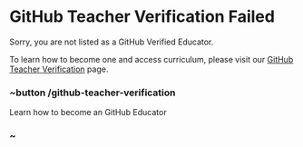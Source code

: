 # GitHub Teacher Verification Failed

Sorry, you are not listed as a GitHub Verified Educator.

To learn how to become one and access curriculum, please visit our [GitHub Teacher Verification](/github-teacher-verification) page.

### ~button /github-teacher-verification

Learn how to become an GitHub Educator

### ~

